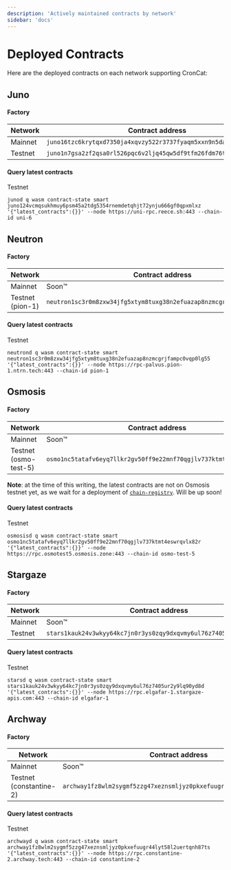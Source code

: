 ```yaml
---
description: 'Actively maintained contracts by network'
sidebar: 'docs'
---
```


# Deployed Contracts

Here are the deployed contracts on each network supporting CronCat:

## Juno

#### Factory

| Network | Contract address                                                  |
|----|-------------------------------------------------------------------|
| Mainnet | `juno16tzc6krytqxd7350ja4xqvzy522r3737fyaqm5xxn9n5damncx9qt884hn` |
| Testnet | `juno1n7gsa2zf2qsa0rl526pqc6v2ljq45qw5df9tfm26fdm76tupv0fq38xpan` |

#### Query latest contracts

Testnet

    junod q wasm contract-state smart juno124vcmqsukhmuy6psm45a2tdg5354rnemdetqhjt72ynju666gf0qpxmlxz '{"latest_contracts":{}}' --node https://uni-rpc.reece.sh:443 --chain-id uni-6

## Neutron

#### Factory

| Network          | Contract address                                                     |
|------------------|----------------------------------------------------------------------|
| Mainnet          | Soon™                                                                |
| Testnet (pion-1) | `neutron1sc3r0m8zxw34jfg5xtym8tuxg38n2efuazap8nzmcgrjfampc0vqp0lg55` |

#### Query latest contracts

Testnet 

    neutrond q wasm contract-state smart neutron1sc3r0m8zxw34jfg5xtym8tuxg38n2efuazap8nzmcgrjfampc0vqp0lg55 '{"latest_contracts":{}}' --node https://rpc-palvus.pion-1.ntrn.tech:443 --chain-id pion-1

## Osmosis

#### Factory

| Network     | Contract address |
|-------------|------------------|
| Mainnet     | Soon™            |
| Testnet (osmo-test-5) | `osmo1nc5tatafv6eyq7llkr2gv50ff9e22mnf70qgjlv737ktmt4eswrqvlx82r` |

**Note**: at the time of this writing, the latest contracts are not on Osmosis testnet yet, as we wait for a deployment of [`chain-registry`](https://www.npmjs.com/package/chain-registry). Will be up soon!

#### Query latest contracts

Testnet

    osmosisd q wasm contract-state smart osmo1nc5tatafv6eyq7llkr2gv50ff9e22mnf70qgjlv737ktmt4eswrqvlx82r '{"latest_contracts":{}}' --node https://rpc.osmotest5.osmosis.zone:443 --chain-id osmo-test-5

## Stargaze

#### Factory

| Network | Contract address                                                                                                     |
|----|----------------------------------------------------------------------------------------------------------------------|
| Mainnet | Soon™                                                                                                                |
| Testnet | `stars1kauk24v3wkyy64kc7jn0r3ys0zqy9dxqvmy6ul76z7405ur2y9lq90yd8d` |

#### Query latest contracts

Testnet

    starsd q wasm contract-state smart stars1kauk24v3wkyy64kc7jn0r3ys0zqy9dxqvmy6ul76z7405ur2y9lq90yd8d '{"latest_contracts":{}}' --node https://rpc.elgafar-1.stargaze-apis.com:443 --chain-id elgafar-1

## Archway

#### Factory

| Network    | Contract address                                                                                    |
|------------|-----------------------------------------------------------------------------------------------------|
| Mainnet    | Soon™ |
| Testnet (constantine-2) | `archway1fz8wlm2sygmf5zzg47xeznsmljyz0pkxefuugr44lyt58l2uertqnh87ts` |

#### Query latest contracts

Testnet

    archwayd q wasm contract-state smart archway1fz8wlm2sygmf5zzg47xeznsmljyz0pkxefuugr44lyt58l2uertqnh87ts '{"latest_contracts":{}}' --node https://rpc.constantine-2.archway.tech:443 --chain-id constantine-2
